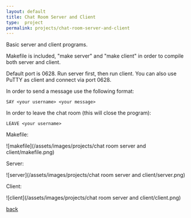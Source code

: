 ```yaml
---
layout: default
title: Chat Room Server and Client
type:  project
permalink: projects/chat-room-server-and-client
---
```


Basic server and client programs. 

Makefile is included, "make server" and "make client" in order to compile both server and client. 

Default port is 0628. Run server first, then run client. You can also use PuTTY as client and connect via port 0628.

In order to send a message use the following format:
 
    SAY <your username> <your message>
    
In order to leave the chat room (this will close the program):

    LEAVE <your username>


Makefile:

![makefile](/assets/images/projects/chat room server and client/makefile.png)


Server:

![server](/assets/images/projects/chat room server and client/server.png)


Client:

![client](/assets/images/projects/chat room server and client/client.png)

[back](./)